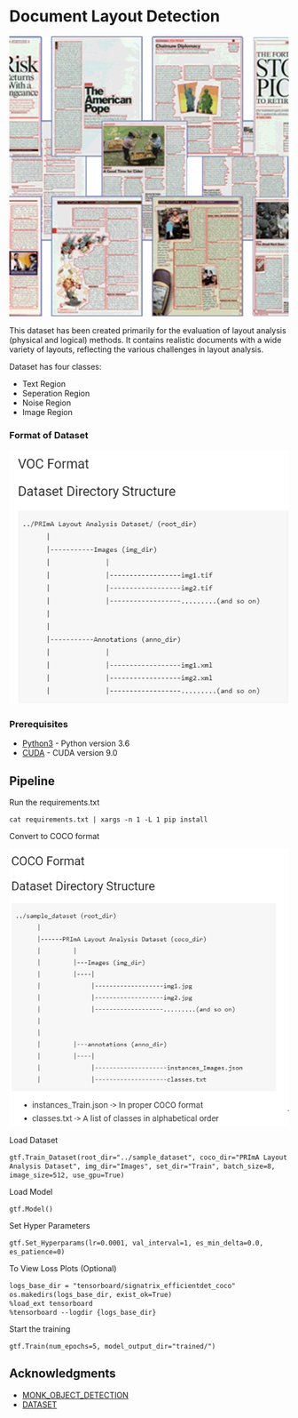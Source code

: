 # Document Layout Detection


![Document Layout Detection](Images/Layout_Analysis.png)

This dataset has been created primarily for the evaluation of layout analysis (physical and logical) methods. It contains realistic 
documents with a wide variety of layouts, reflecting the various challenges in layout analysis.

Dataset has four classes:

* Text Region
* Seperation Region
* Noise Region
* Image Region

### Format of Dataset

![Format of Dataset](Images/VOC.PNG)

### Prerequisites

* [Python3](https://www.python.org/) - Python version 3.6
* [CUDA](https://developer.nvidia.com/cuda-90-download-archive) - CUDA version 9.0

## Pipeline

Run the requirements.txt 

```
cat requirements.txt | xargs -n 1 -L 1 pip install
```
Convert to COCO format

![COCO format](Images/COCO.PNG)

Load Dataset

```
gtf.Train_Dataset(root_dir="../sample_dataset", coco_dir="PRImA Layout Analysis Dataset", img_dir="Images", set_dir="Train", batch_size=8, image_size=512, use_gpu=True)
```
Load Model

```
gtf.Model()
```
Set Hyper Parameters

```
gtf.Set_Hyperparams(lr=0.0001, val_interval=1, es_min_delta=0.0, es_patience=0)
```
To View Loss Plots (Optional)
```
logs_base_dir = "tensorboard/signatrix_efficientdet_coco"
os.makedirs(logs_base_dir, exist_ok=True)
%load_ext tensorboard
%tensorboard --logdir {logs_base_dir}
```
Start the training 

```
gtf.Train(num_epochs=5, model_output_dir="trained/")
```



## Acknowledgments

* [MONK_OBJECT_DETECTION](https://github.com/Tessellate-Imaging/Monk_Object_Detection)
* [DATASET](https://www.primaresearch.org/datasets/Layout_Analysis)

